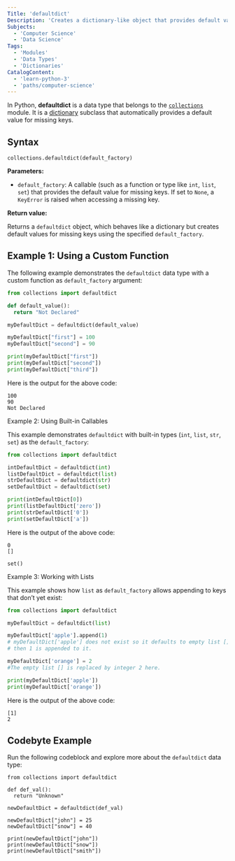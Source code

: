 ```yaml
---
Title: 'defaultdict'
Description: 'Creates a dictionary-like object that provides default values for missing keys.'
Subjects:
  - 'Computer Science'
  - 'Data Science'
Tags:
  - 'Modules'
  - 'Data Types'
  - 'Dictionaries'
CatalogContent:
  - 'learn-python-3'
  - 'paths/computer-science'
---
```


In Python, **defaultdict** is a data type that belongs to the [`collections`](https://www.codecademy.com/resources/docs/python/collections-module) module. It is a [dictionary](https://www.codecademy.com/resources/docs/python/dictionaries) subclass that automatically provides a default value for missing keys.

## Syntax

```pseudo
collections.defaultdict(default_factory)
```

**Parameters:**

- `default_factory`: A callable (such as a function or type like `int`, `list`, `set`) that provides the default value for missing keys. If set to `None`, a `KeyError` is raised when accessing a missing key.

**Return value:**

Returns a `defaultdict` object, which behaves like a dictionary but creates default values for missing keys using the specified `default_factory`.

## Example 1: Using a Custom Function

The following example demonstrates the `defaultdict` data type with a custom function as `default_factory` argument:

```py
from collections import defaultdict

def default_value():
  return "Not Declared"

myDefaultDict = defaultdict(default_value)

myDefaultDict["first"] = 100
myDefaultDict["second"] = 90

print(myDefaultDict["first"])
print(myDefaultDict["second"])
print(myDefaultDict["third"])
```

Here is the output for the above code:

```shell
100
90
Not Declared
```

Example 2: Using Built-in Callables

This example demonstrates `defaultdict` with built-in types (`int`, `list`, `str`, `set`) as the `default_factory`:

```py
from collections import defaultdict

intDefaultDict = defaultdict(int)
listDefaultDict = defaultdict(list)
strDefaultDict = defaultdict(str)
setDefaultDict = defaultdict(set)

print(intDefaultDict[0])
print(listDefaultDict['zero'])
print(strDefaultDict['0'])
print(setDefaultDict['a'])
```

Here is the output of the above code:

```shell
0
[]

set()
```

Example 3: Working with Lists

This example shows how `list` as `default_factory` allows appending to keys that don’t yet exist:

```py
from collections import defaultdict

myDefaultDict = defaultdict(list)

myDefaultDict['apple'].append(1)
# myDefaultDict['apple'] does not exist so it defaults to empty list [],
# then 1 is appended to it.

myDefaultDict['orange'] = 2
#The empty list [] is replaced by integer 2 here.

print(myDefaultDict['apple'])
print(myDefaultDict['orange'])
```

Here is the output of the above code:

```shell
[1]
2
```

## Codebyte Example

Run the following codeblock and explore more about the `defaultdict` data type:

```codebyte/python
from collections import defaultdict

def def_val():
  return "Unknown"

newDefaultDict = defaultdict(def_val)

newDefaultDict["john"] = 25
newDefaultDict["snow"] = 40

print(newDefaultDict["john"])
print(newDefaultDict["snow"])
print(newDefaultDict["smith"])
```

